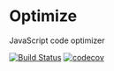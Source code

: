 # Optimize
JavaScript code optimizer

[![Build Status](https://travis-ci.org/optimizejs/optimize.svg?branch=master)](https://travis-ci.org/optimizejs/optimize)
[![codecov](https://codecov.io/gh/optimizejs/optimize/branch/master/graph/badge.svg)](https://codecov.io/gh/optimizejs/optimize)
